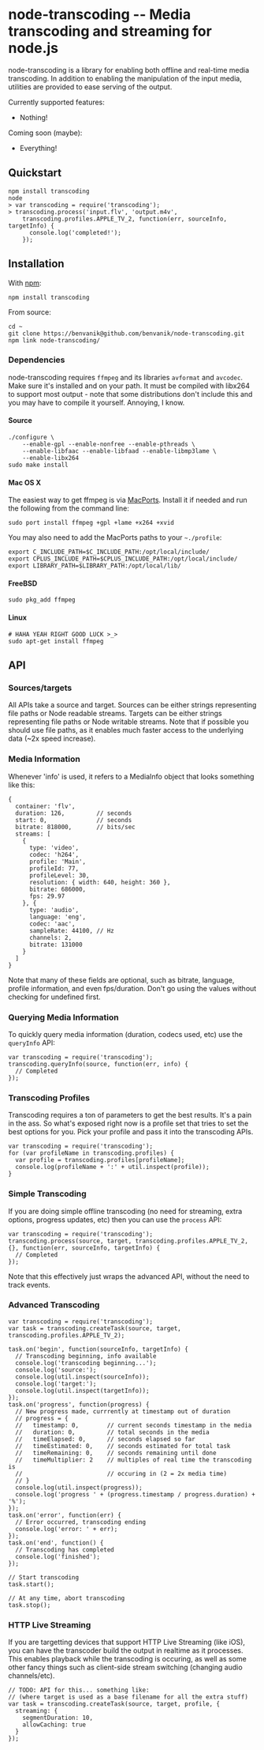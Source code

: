 node-transcoding -- Media transcoding and streaming for node.js
====================================

node-transcoding is a library for enabling both offline and real-time media
transcoding. In addition to enabling the manipulation of the input media,
utilities are provided to ease serving of the output.

Currently supported features:

* Nothing!

Coming soon (maybe):

* Everything!

## Quickstart

    npm install transcoding
    node
    > var transcoding = require('transcoding');
    > transcoding.process('input.flv', 'output.m4v',
        transcoding.profiles.APPLE_TV_2, function(err, sourceInfo, targetInfo) {
          console.log('completed!');
        });

## Installation

With [npm](http://npmjs.org):

    npm install transcoding

From source:

    cd ~
    git clone https://benvanik@github.com/benvanik/node-transcoding.git
    npm link node-transcoding/

### Dependencies

node-transcoding requires `ffmpeg` and its libraries `avformat` and `avcodec`.
Make sure it's installed and on your path. It must be compiled with libx264 to
support most output - note that some distributions don't include this and you
may have to compile it yourself. Annoying, I know.

#### Source

    ./configure \
        --enable-gpl --enable-nonfree --enable-pthreads \
        --enable-libfaac --enable-libfaad --enable-libmp3lame \
        --enable-libx264
    sudo make install

#### Mac OS X

The easiest way to get ffmpeg is via [MacPorts](http://macports.org).
Install it if needed and run the following from the command line:

    sudo port install ffmpeg +gpl +lame +x264 +xvid

You may also need to add the MacPorts paths to your `~./profile`:

    export C_INCLUDE_PATH=$C_INCLUDE_PATH:/opt/local/include/
    export CPLUS_INCLUDE_PATH=$CPLUS_INCLUDE_PATH:/opt/local/include/
    export LIBRARY_PATH=$LIBRARY_PATH:/opt/local/lib/

#### FreeBSD

    sudo pkg_add ffmpeg

#### Linux

    # HAHA YEAH RIGHT GOOD LUCK >_>
    sudo apt-get install ffmpeg

## API

### Sources/targets

All APIs take a source and target. Sources can be either strings representing
file paths or Node readable streams. Targets can be either strings representing
file paths or Node writable streams. Note that if possible you should use file
paths, as it enables much faster access to the underlying data (~2x speed
increase).

### Media Information

Whenever 'info' is used, it refers to a MediaInfo object that looks something
like this:

    {
      container: 'flv',
      duration: 126,         // seconds
      start: 0,              // seconds
      bitrate: 818000,       // bits/sec
      streams: [
        {
          type: 'video',
          codec: 'h264',
          profile: 'Main',
          profileId: 77,
          profileLevel: 30,
          resolution: { width: 640, height: 360 },
          bitrate: 686000,
          fps: 29.97
        }, {
          type: 'audio',
          language: 'eng',
          codec: 'aac',
          sampleRate: 44100, // Hz
          channels: 2,
          bitrate: 131000
        }
      ]
    }

Note that many of these fields are optional, such as bitrate, language, profile
information, and even fps/duration. Don't go using the values without checking
for undefined first.

### Querying Media Information

To quickly query media information (duration, codecs used, etc) use the
`queryInfo` API:

    var transcoding = require('transcoding');
    transcoding.queryInfo(source, function(err, info) {
      // Completed
    });

### Transcoding Profiles

Transcoding requires a ton of parameters to get the best results. It's a pain in
the ass. So what's exposed right now is a profile set that tries to set the
best options for you. Pick your profile and pass it into the transcoding APIs.

    var transcoding = require('transcoding');
    for (var profileName in transcoding.profiles) {
      var profile = transcoding.profiles[profileName];
      console.log(profileName + ':' + util.inspect(profile));
    }

### Simple Transcoding

If you are doing simple offline transcoding (no need for streaming, extra
options, progress updates, etc) then you can use the `process` API:

    var transcoding = require('transcoding');
    transcoding.process(source, target, transcoding.profiles.APPLE_TV_2, {}, function(err, sourceInfo, targetInfo) {
      // Completed
    });

Note that this effectively just wraps the advanced API, without the need to
track events.

### Advanced Transcoding

    var transcoding = require('transcoding');
    var task = transcoding.createTask(source, target, transcoding.profiles.APPLE_TV_2);

    task.on('begin', function(sourceInfo, targetInfo) {
      // Transcoding beginning, info available
      console.log('transcoding beginning...');
      console.log('source:');
      console.log(util.inspect(sourceInfo));
      console.log('target:');
      console.log(util.inspect(targetInfo));
    });
    task.on('progress', function(progress) {
      // New progress made, currrently at timestamp out of duration
      // progress = {
      //   timestamp: 0,        // current seconds timestamp in the media
      //   duration: 0,         // total seconds in the media
      //   timeElapsed: 0,      // seconds elapsed so far
      //   timeEstimated: 0,    // seconds estimated for total task
      //   timeRemaining: 0,    // seconds remaining until done
      //   timeMultiplier: 2    // multiples of real time the transcoding is
      //                        // occuring in (2 = 2x media time)
      // }
      console.log(util.inspect(progress));
      console.log('progress ' + (progress.timestamp / progress.duration) + '%');
    });
    task.on('error', function(err) {
      // Error occurred, transcoding ending
      console.log('error: ' + err);
    });
    task.on('end', function() {
      // Transcoding has completed
      console.log('finished');
    });

    // Start transcoding
    task.start();

    // At any time, abort transcoding
    task.stop();

### HTTP Live Streaming

If you are targetting devices that support HTTP Live Streaming (like iOS), you
can have the transcoder build the output in realtime as it processes. This
enables playback while the transcoding is occuring, as well as some other fancy
things such as client-side stream switching (changing audio channels/etc).

    // TODO: API for this... something like:
    // (where target is used as a base filename for all the extra stuff)
    var task = transcoding.createTask(source, target, profile, {
      streaming: {
        segmentDuration: 10,
        allowCaching: true
      }
    });
